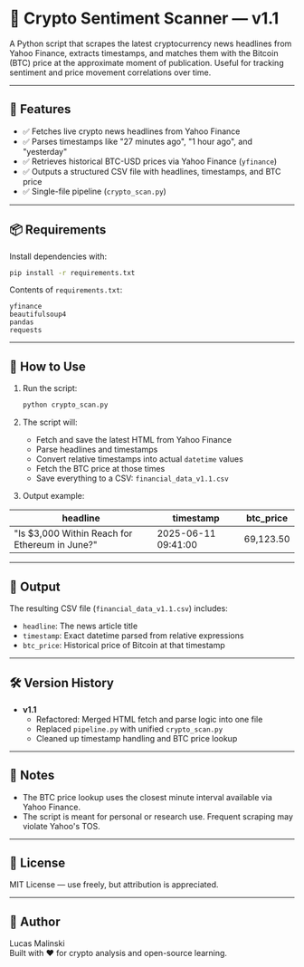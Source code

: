 # 📰 Crypto Sentiment Scanner — v1.1

A Python script that scrapes the latest cryptocurrency news headlines from Yahoo Finance, extracts timestamps, and matches them with the Bitcoin (BTC) price at the approximate moment of publication. Useful for tracking sentiment and price movement correlations over time.

---

## 🔧 Features

- ✅ Fetches live crypto news headlines from Yahoo Finance
- ✅ Parses timestamps like "27 minutes ago", "1 hour ago", and "yesterday"
- ✅ Retrieves historical BTC-USD prices via Yahoo Finance (`yfinance`)
- ✅ Outputs a structured CSV file with headlines, timestamps, and BTC price
- ✅ Single-file pipeline (`crypto_scan.py`)

---

## 📦 Requirements

Install dependencies with:

```bash
pip install -r requirements.txt
```

Contents of `requirements.txt`:

```
yfinance
beautifulsoup4
pandas
requests
```

---

## 🚀 How to Use

1. Run the script:

   ```bash
   python crypto_scan.py
   ```

2. The script will:

   - Fetch and save the latest HTML from Yahoo Finance
   - Parse headlines and timestamps
   - Convert relative timestamps into actual `datetime` values
   - Fetch the BTC price at those times
   - Save everything to a CSV: `financial_data_v1.1.csv`

3. Output example:

| headline                                        | timestamp           | btc\_price |
| ----------------------------------------------- | ------------------- | ---------- |
| "Is \$3,000 Within Reach for Ethereum in June?" | 2025-06-11 09:41:00 | 69,123.50  |

---

## 💂 Output

The resulting CSV file (`financial_data_v1.1.csv`) includes:

- `headline`: The news article title
- `timestamp`: Exact datetime parsed from relative expressions
- `btc_price`: Historical price of Bitcoin at that timestamp

---

## 🛠 Version History

- **v1.1**
  - Refactored: Merged HTML fetch and parse logic into one file
  - Replaced `pipeline.py` with unified `crypto_scan.py`
  - Cleaned up timestamp handling and BTC price lookup

---

## 🧠 Notes

- The BTC price lookup uses the closest minute interval available via Yahoo Finance.
- The script is meant for personal or research use. Frequent scraping may violate Yahoo's TOS.

---

## 📌 License

MIT License — use freely, but attribution is appreciated.

---

## 👤 Author

Lucas Malinski\
Built with ❤️ for crypto analysis and open-source learning.

